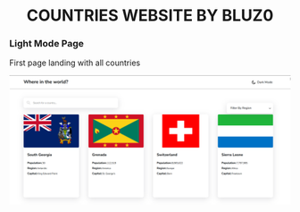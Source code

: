 <h1 align="center">COUNTRIES WEBSITE BY BLUZ0</h1>

### Light Mode Page
<p>First page landing with all countries</p>
<img src="images/thing1.png">
